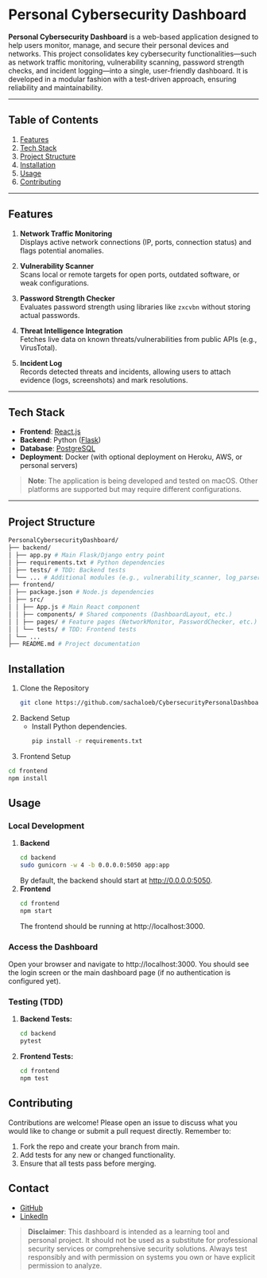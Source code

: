 # Personal Cybersecurity Dashboard

**Personal Cybersecurity Dashboard** is a web-based application designed to help users monitor, manage, and secure their personal devices and networks. This project consolidates key cybersecurity functionalities—such as network traffic monitoring, vulnerability scanning, password strength checks, and incident logging—into a single, user-friendly dashboard. It is developed in a modular fashion with a test-driven approach, ensuring reliability and maintainability.

---

## Table of Contents
1. [Features](#features)
2. [Tech Stack](#tech-stack)
3. [Project Structure](#project-structure)
4. [Installation](#installation)
5. [Usage](#usage)
6. [Contributing](#contributing)

---

## Features

1. **Network Traffic Monitoring**  
   Displays active network connections (IP, ports, connection status) and flags potential anomalies.

2. **Vulnerability Scanner**  
   Scans local or remote targets for open ports, outdated software, or weak configurations.

3. **Password Strength Checker**  
   Evaluates password strength using libraries like `zxcvbn` without storing actual passwords.

4. **Threat Intelligence Integration**  
   Fetches live data on known threats/vulnerabilities from public APIs (e.g., VirusTotal).

5. **Incident Log**  
   Records detected threats and incidents, allowing users to attach evidence (logs, screenshots) and mark resolutions.

---

## Tech Stack

- **Frontend**: [React.js](https://reactjs.org/)  
- **Backend**: Python ([Flask](https://flask.palletsprojects.com/))
- **Database**: [PostgreSQL](https://www.postgresql.org/)  
- **Deployment**: Docker (with optional deployment on Heroku, AWS, or personal servers)

> **Note**: The application is being developed and tested on macOS. Other platforms are supported but may require different configurations.

---

## Project Structure

```bash
PersonalCybersecurityDashboard/
├── backend/
│ ├── app.py # Main Flask/Django entry point
│ ├── requirements.txt # Python dependencies
│ ├── tests/ # TDD: Backend tests
│ └── ... # Additional modules (e.g., vulnerability_scanner, log_parser)
├── frontend/
│ ├── package.json # Node.js dependencies
│ ├── src/
│ │ ├── App.js # Main React component
│ │ ├── components/ # Shared components (DashboardLayout, etc.)
│ │ ├── pages/ # Feature pages (NetworkMonitor, PasswordChecker, etc.)
│ │ └── tests/ # TDD: Frontend tests
│ └── ...
├── README.md # Project documentation
```

## Installation
1. Clone the Repository
   ```bash
   git clone https://github.com/sachaloeb/CybersecurityPersonalDashboard.git
   ```
2. Backend Setup
   - Install Python dependencies.
     ```bash
     pip install -r requirements.txt
     ```
3. Frontend Setup
```bash
cd frontend
npm install
```

## Usage

### Local Development

1. **Backend**  
   ```bash
   cd backend
   sudo gunicorn -w 4 -b 0.0.0.0:5050 app:app
   ```
   By default, the backend should start at http://0.0.0.0:5050.
2. **Frontend**
   ```bash
   cd frontend
   npm start
   ```
   The frontend should be running at http://localhost:3000.
### Access the Dashboard
Open your browser and navigate to http://localhost:3000. You should see the login screen or the main dashboard page (if no authentication is configured yet).
### Testing (TDD)
1. **Backend Tests:**
   ```bash
   cd backend
   pytest
   ```
2. **Frontend Tests:**
   ```bash
   cd frontend
   npm test
   ```

## Contributing

Contributions are welcome! Please open an issue to discuss what you would like to change or submit a pull request directly. Remember to:

1. Fork the repo and create your branch from main.
2. Add tests for any new or changed functionality.
3. Ensure that all tests pass before merging.

## Contact

- [GitHub](https://github.com/sachaloeb/)
- [LinkedIn](https://www.linkedin.com/in/sacha-loeb-5365682ba)

> **Disclaimer**: This dashboard is intended as a learning tool and personal project. It should not be used as a substitute for professional security services or comprehensive security solutions. Always test responsibly and with permission on systems you own or have explicit permission to analyze.
